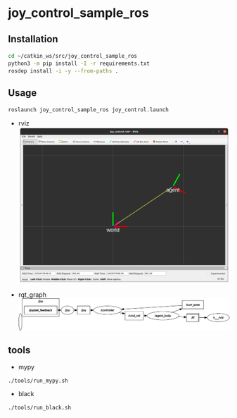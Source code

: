 # joy_control_sample_ros

## Installation
```sh
cd ~/catkin_ws/src/joy_control_sample_ros
python3 -m pip install -I -r requirements.txt
rosdep install -i -y --from-paths .
```

## Usage
```sh
roslaunch joy_control_sample_ros joy_control.launch
```

- rviz
![](assets/rviz.png)

- rqt_graph
![](assets/rosgraph.png)

## tools
- mypy
```
./tools/run_mypy.sh
```
- black
```
./tools/run_black.sh
```
